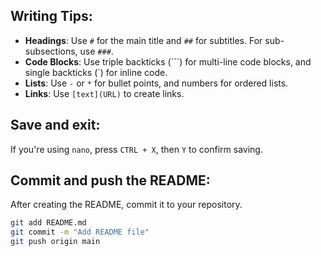 ## Writing Tips:
- **Headings**: Use `#` for the main title and `##` for subtitles. For sub-subsections, use `###`.
- **Code Blocks**: Use triple backticks (```) for multi-line code blocks, and single backticks (`) for inline code.
- **Lists**: Use `-` or `*` for bullet points, and numbers for ordered lists.
- **Links**: Use `[text](URL)` to create links.

## **Save and exit**:
   If you're using `nano`, press `CTRL + X`, then `Y` to confirm saving.

## **Commit and push the README**:
   After creating the README, commit it to your repository.

   ```bash
   git add README.md
   git commit -m "Add README file"
   git push origin main
